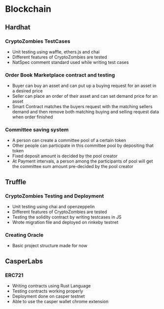 # Blockchain

## Hardhat

### CryptoZombies TestCases
* Unit testing using waffle, ethers.js and chai
* Different features of CryptoZombies are tested
* NatSpec comment standard used while writing test cases

### Order Book Marketplace contract and testing
* Buyer can buy an asset and can put up a buying request for an asset in a desired price
* Seller can place an order of their asset and can set demand price for an asset
* Smart Contract matches the buyers request with the matching sellers demand and then remove both matching buying and selling request data when order finished

### Committee saving system
* A person can create a committee pool of a certain token
* Other people can participate in this committee pool by depositing that token
* Fixed deposit amount is decided by the pool creator
* At Payment intervals, a person among the participants of pool will get the committee sum amount pre-decided by the pool creator

## Truffle

### CryptoZombies Testing and Deployment
* Unit testing using chai and openzeppelin
* Different features of CryptoZombies are tested
* Testing the solidity contract by writing testcases in JS
* Wrote migration file and deployed on rinkeby testnet

### Creating Oracle
* Basic project structure made for now

## CasperLabs

### ERC721
* Writing contracts using Rust Language
* Testing contracts working properly
* Deployment done on casper testnet
* Able to use the casper wallet chrome extension